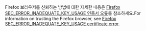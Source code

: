 <span data-ttu-id="a7e38-101">Firefox 브라우저를 신뢰하는 방법에 대한 자세한 내용은 [Firefox SEC_ERROR_INADEQUATE_KEY_USAGE 인증서 오류](xref:security/enforcing-ssl#trust-ff)를 참조하세요.</span><span class="sxs-lookup"><span data-stu-id="a7e38-101">For information on trusting the Firefox browser, see [Firefox SEC_ERROR_INADEQUATE_KEY_USAGE certificate error](xref:security/enforcing-ssl#trust-ff).</span></span>